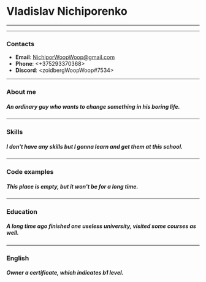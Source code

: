 # Vladislav Nichiporenko #
---
---
### Contacts ###

- **Email**: <NichiporWoopWoop@gmail.com>
- **Phone**: <+375293370368>
- **Discord**: <zoidbergWoopWoop\#7534>
---
### About me ###

##### An ordinary guy who wants to change something in his boring life. #####
---
### Skills ###

##### I don't have any skills but I gonna learn and get them at this school. #####
---
### Code examples ###

##### This place is empty, but it won't be for a long time. #####
---
### Education ###

##### A long time ago finished one useless university, visited some courses as well. #####
---
### English ###

##### Owner a certificate, which indicates b1 level. #####
